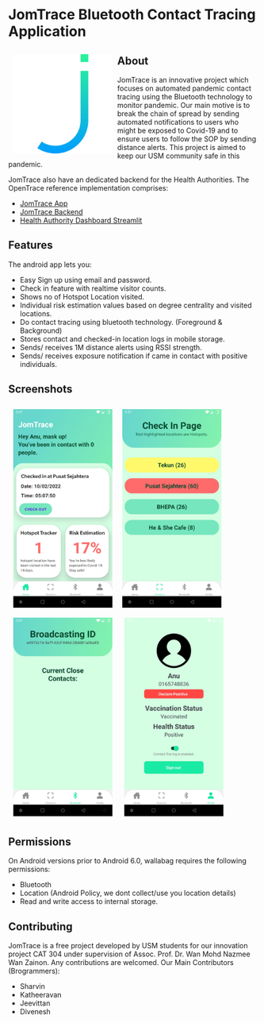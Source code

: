 # JomTrace Bluetooth Contact Tracing Application
<img src="/assets/images/JomTrace.png" align="left"
width="200" hspace="10" vspace="10">
## About

JomTrace is an innovative project which focuses on automated pandemic contact tracing using the Bluetooth technology to monitor pandemic. Our main motive is to break the chain of spread by sending automated notifications to users who might be exposed to Covid-19 and to ensure users to follow the SOP by sending distance alerts. This project is aimed to keep our USM community safe in this pandemic.

JomTrace also have an dedicated backend for the Health Authorities.
The OpenTrace reference implementation comprises:
- [JomTrace App](https://github.com/Sharvin1106/BluetoothTracingApp)
- [JomTrace Backend](https://github.com/jom-trace/JomTrace-Backend)
- [Health Authority Dashboard Streamlit](https://github.com/jom-trace/dashboard_streamlit)

## Features

The android app lets you:
- Easy Sign up using email and password.
- Check in feature with realtime visitor counts.
- Shows no of Hotspot Location visited.
- Individual risk estimation values based on degree centrality and visited locations. 
- Do contact tracing using bluetooth technology. (Foreground & Background)
- Stores contact and checked-in location logs in mobile storage.
- Sends/ receives 1M distance alerts using RSSI strength.
- Sends/ receives exposure notification if came in contact with positive individuals.

## Screenshots

[<img src="/assets/images/Home.jpg" align="left"
width="200"
    hspace="10" vspace="10">](/assets/images/Home.jpg)
[<img src="/assets/images/Check-In.jpg" align="center"
width="200"
    hspace="10" vspace="10">](/assets/images/Check-In.jpg)
[<img src="/assets/images/Bluetooth.jpg" align="center"
width="200"
    hspace="10" vspace="10">](/assets/images/Bluetooth.jpg)
[<img src="/assets/images/Profile.jpg" align="center"
width="200"
    hspace="10" vspace="10">](/assets/images/Profile.jpg)

## Permissions

On Android versions prior to Android 6.0, wallabag requires the following permissions:
- Bluetooth
- Location (Android Policy, we dont collect/use you location details)
- Read and write access to internal storage.


## Contributing

JomTrace is a free project developed by USM students for our innovation project CAT 304 under supervision of Assoc. Prof. Dr. Wan Mohd Nazmee Wan Zainon. Any contributions are welcomed.
Our Main Contributors (Brogrammers):
- Sharvin 
- Katheeravan
- Jeevittan
- Divenesh

